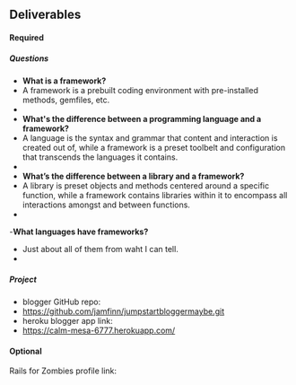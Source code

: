 ## Deliverables
#### Required
##### Questions
- **What is a framework?**  
- A framework is a prebuilt coding environment with pre-installed methods, gemfiles, etc.
- 
- **What's the difference between a programming language and a framework?**  
- A language is the syntax and grammar that content and interaction is created out of, while a framework is a preset toolbelt and configuration that transcends the languages it contains.
- 
- **What’s the difference between a library and a framework?**  
- A library is preset objects and methods centered around a specific function, while a framework contains libraries within it to encompass all interactions amongst and between functions.
- 
-**What languages have frameworks?**  
- Just about all of them from waht I can tell.
- 

##### Project
- blogger GitHub repo: 
- https://github.com/jamfinn/jumpstartbloggermaybe.git
- heroku blogger app link:
- https://calm-mesa-6777.herokuapp.com/

#### Optional
Rails for Zombies profile link:
